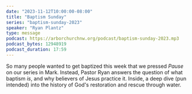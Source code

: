```yaml
---
date: "2023-11-12T10:00:00-08:00"
title: "Baptism Sunday"
series: "baptism-sunday-2023"
speaker: "Ryan Plantz"
type: message
podcast: https://arborchurchnw.org/podcast/baptism-sunday-2023.mp3
podcast_bytes: 12948919
podcast_duration: 17:59
---
```


So many people wanted to get baptized this week that we pressed *Pause* on our series in Mark. Instead, Pastor Ryan answers the question of what baptism *is*, and why believers of Jesus practice it. Inside, a deep dive (pun intended) into the history of God's restoration and rescue through water.

